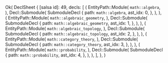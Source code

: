 Ok(
    DeclSheet {
        [salsa id]: 49,
        decls: [
            (
                EntityPath::Module(
                    `math::algebra`,
                ),
                Decl::Submodule(
                    SubmoduleDecl {
                        path: `math::algebra`,
                        ast_idx: 0,
                    },
                ),
            ),
            (
                EntityPath::Module(
                    `math::algebraic_geometry`,
                ),
                Decl::Submodule(
                    SubmoduleDecl {
                        path: `math::algebraic_geometry`,
                        ast_idx: 1,
                    },
                ),
            ),
            (
                EntityPath::Module(
                    `math::algebraic_topology`,
                ),
                Decl::Submodule(
                    SubmoduleDecl {
                        path: `math::algebraic_topology`,
                        ast_idx: 2,
                    },
                ),
            ),
            (
                EntityPath::Module(
                    `math::category_theory`,
                ),
                Decl::Submodule(
                    SubmoduleDecl {
                        path: `math::category_theory`,
                        ast_idx: 3,
                    },
                ),
            ),
            (
                EntityPath::Module(
                    `math::probability`,
                ),
                Decl::Submodule(
                    SubmoduleDecl {
                        path: `math::probability`,
                        ast_idx: 4,
                    },
                ),
            ),
        ],
    },
)